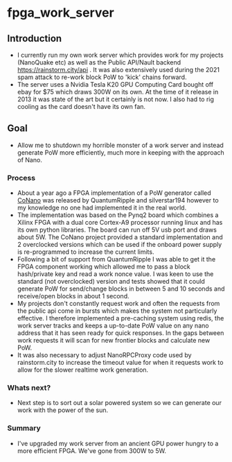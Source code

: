 # fpga_work_server

## Introduction
  * I currently run my own work server which provides work for my projects (NanoQuake etc) as well as the Public API/Nault backend https://rainstorm.city/api . It was also extensively used during the 2021 spam attack to re-work block PoW to 'kick' chains forward. 
  * The server uses a Nvidia Tesla K20 GPU Computing Card bought off ebay for $75 which draws 300W on its own. At the time of it release in 2013 it was state of the art but it certainly is not now. I also had to rig cooling as the card doesn't have its own fan.

## Goal
  * Allow me to shutdown my horrible monster of a work server and instead generate PoW more efficiently, much more in keeping with the approach of Nano.

### Process
  * About a year ago a FPGA implementation of a PoW generator called [CoNano](https://gitlab.com/QuantumRipple/CoNano) was released by QuantumRipple and silverstar194 however to my knowledge no one had implemented it in the real world.
  * The implementation was based on the Pynq2 board which combines a Xilinx FPGA with a dual core Cortex-A9 processor running linux and has its own python libraries. The board can run off 5V usb port and draws about 5W. The CoNano project provided a standard implementation and 2 overclocked versions which can be used if the onboard power supply is re-programmed to increase the current limits.
  * Following a bit of support from QuantumRipple I was able to get it the FPGA component working which allowed me to pass a block hash/private key and read a work nonce value. I was keen to use the standard (not overclocked) version and tests showed that it could generate PoW for send/change blocks in between 5 and 10 seconds and receive/open blocks in about 1 second.
  * My projects don't constantly request work and often the requests from the public api come in bursts which makes the system not particularly effective. I therefore implemented a pre-caching system using redis, the work server tracks and keeps a up-to-date PoW value on any nano address that it has seen ready for quick responses. In the gaps between work requests it will scan for new frontier blocks and calculate new PoW. 
  * It was also necessary to adjust NanoRPCProxy code used by rainstorm.city to increase the timeout value for when it requests work to allow for the slower realtime work generation.

### Whats next?
  * Next step is to sort out a solar powered system so we can generate our work with the power of the sun.

### Summary
  * I've upgraded my work server from an ancient GPU power hungry to a more efficient FPGA. We've gone from 300W to 5W. 
